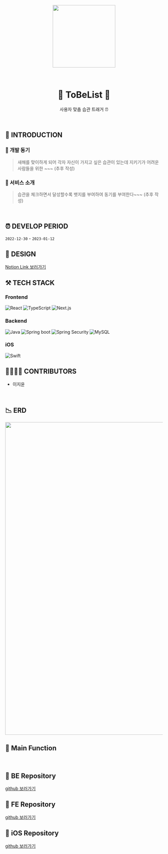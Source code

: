 <p align="middle">
<img width="200px;" src="https://user-images.githubusercontent.com/84395062/210988578-005cbf06-80bf-406a-85c9-8e34c3a05b05.png"/>
</p>
</br>

<h1 align="middle">🐾 ToBeList 🐾</h1>
<p align="middle"> 사용자 맞춤 습관 트래거 ⏰</p>
<br/>

## 📝 INTRODUCTION

### 🐾 개발 동기
> 새해를 맞이하게 되어 각자 자신이 가지고 싶은 습관이 있는데 지키기가 어려운 사람들을 위한 ~~~ (추후 작성)
### 🐾 서비스 소개
> 습관을 체크하면서 달성할수록 뱃지를 부여하여 동기를 부여한다~~~ (추후 작성)


</br>

## ⏰ DEVELOP PERIOD
`2022-12-30` - `2023-01-12`
</br>

## 🎨 DESIGN

[Notion Link 보러가기](https://www.notion.so/Design-cf5ed7b83fae4667b28569d7f40ed477)


## ⚒️ TECH STACK

### Frontend

<img alt="React" src ="https://img.shields.io/badge/React-61DAFB.svg?&logo=React&logoColor=white"/> <img alt="TypeScript" src ="https://img.shields.io/badge/TypeScript-3178C6.svg?&logo=TypeScript&logoColor=white"/> <img alt="Next.js" src ="https://img.shields.io/badge/Next.js-000000.svg?&logo=Next.js&logoColor=white"/>

### Backend

<img alt="Java" src ="https://img.shields.io/badge/Java-007396.svg?&logo=Java&logoColor=white"/> <img alt="Spring boot" src ="https://img.shields.io/badge/Spring boot-6DB33F.svg?&logo=Spring boot&logoColor=white"/>
<img alt="Spring Security" src ="https://img.shields.io/badge/Spring Security-6DB33F.svg?&logo=Spring Security&logoColor=white"/>
<img alt="MySQL" src ="https://img.shields.io/badge/MySQL-4479A1.svg?&logo=MySQL&logoColor=white"/>

### iOS

<img alt="Swift" src ="https://img.shields.io/badge/Swift-F05138.svg?&logo=Swift&logoColor=white"/>


</br>

## 👨‍👨‍👧‍👧 CONTRIBUTORS
- 이지윤 

</br>

## 📉 ERD
<img width="1000px;" src="https://user-images.githubusercontent.com/84395062/211063967-fd11beb4-378a-44aa-8bb8-e77c572f9262.png" />

</br>

## 📄 Main Function

</br>

## 🐾 BE Repository  
[github 보러가기](https://github.com/ToBeList/ToBeList_BE.git)

## 🐾 FE Repository
[github 보러가기](https://github.com/ToBeList/FeDev.git)

## 🐾 iOS Repository
[github 보러가기](https://github.com/ToBeList/ToBeList-iOS.git)
